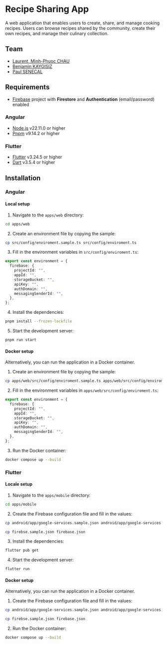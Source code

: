 # Recipe Sharing App

A web application that enables users to create, share, and manage cooking recipes. Users can browse recipes shared by the community, create their own recipes, and manage their culinary collection.

## Team

- [Laurent, Minh-Phuoc CHAU](minh-phuoc.chau@efrei.net)
- [Benjamin KAYGISIZ](benjamin.kaygisiz@efrei.net)
- [Paul SENECAL](paul.senecal@efrei.net)

## Requirements

- [Firebase](https://firebase.google.com/) project with **Firestore** and **Authentication** (email/password) enabled

### Angular

- [Node.js](https://nodejs.org/en/) v22.11.0 or higher
- [Pnpm](https://pnpm.io/) v9.14.2 or higher

### Flutter

- [Flutter](https://flutter.dev/) v3.24.5 or higher
- [Dart](https://dart.dev/) v3.5.4 or higher

## Installation

### Angular

#### Local setup

1. Navigate to the `apps/web` directory:

```bash
cd apps/web
```

2. Create an environment file by copying the sample:

```bash
cp src/config/enviroment.sample.ts src/config/enviroment.ts
```

3. Fill in the environment variables in `src/config/enviroment.ts`:

```typescript
export const environment = {
  firebase: {
    projectId: "",
    appId: "",
    storageBucket: "",
    apiKey: "",
    authDomain: "",
    messagingSenderId: "",
  },
};
```

4. Install the dependencies:

```bash
pnpm install --frozen-lockfile
```

5. Start the development server:

```bash
pnpm run start
```

#### Docker setup

Alternatively, you can run the application in a Docker container.

1. Create an environment file by copying the sample:

```bash
cp apps/web/src/config/enviroment.sample.ts apps/web/src/config/enviroment.ts
```

2. Fill in the environment variables in `apps/web/src/config/enviroment.ts`:

```typescript
export const environment = {
  firebase: {
    projectId: "",
    appId: "",
    storageBucket: "",
    apiKey: "",
    authDomain: "",
    messagingSenderId: "",
  },
};
```

3. Run the Docker container:

```bash
docker compose up --build
```

### Flutter

#### Locale setup

1. Navigate to the `apps/mobile` directory:

```bash
cd apps/mobile
```

2. Create the Firebase configuration file and fill in the values:

```bash
cp android/app/google-services.sample.json android/app/google-services.json

cp firebse.sample.json firebase.json
```

3. Install the dependencies:

```bash
flutter pub get
```

4. Start the development server:

```bash
flutter run
```

#### Docker setup

Alternatively, you can run the application in a Docker container.

1. Create the Firebase configuration file and fill in the values:

```bash
cp android/app/google-services.sample.json android/app/google-services.json

cp firebse.sample.json firebase.json
```

2. Run the Docker container:

```bash
docker compose up --build
```